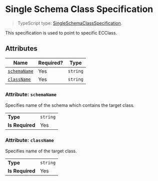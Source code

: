 # Single Schema Class Specification

> TypeScript type: [SingleSchemaClassSpecification]($presentation-common).

This specification is used to point to specific ECClass.

## Attributes

| Name                                  | Required? | Type     |
| ------------------------------------- | --------- | -------- |
| [`schemaName`](#attribute-schemaname) | Yes       | `string` |
| [`className`](#attribute-classname)   | Yes       | `string` |

### Attribute: `schemaName`

Specifies name of the schema which contains the target class.

|                 |          |
| --------------- | -------- |
| **Type**        | `string` |
| **Is Required** | Yes      |

### Attribute: `className`

Specifies name of the target class.

|                 |          |
| --------------- | -------- |
| **Type**        | `string` |
| **Is Required** | Yes      |

